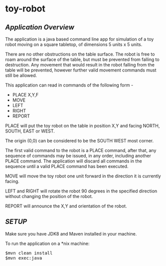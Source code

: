 # toy-robot
## ***Application Overview***

The application is a java based command line app for simulation of a toy robot moving on a square tabletop, of dimensions 5 units x 5 units.

There are no other obstructions on the table surface.
The robot is free to roam around the surface of the table, but must be prevented from falling to destruction. Any movement
that would result in the robot falling from the table will be prevented, however further valid movement commands must still
be allowed.

This application can read in commands of the following form -
* PLACE X,Y,F
* MOVE
* LEFT
* RIGHT
* REPORT

PLACE will put the toy robot on the table in position X,Y and facing NORTH, SOUTH, EAST or WEST.

The origin (0,0) can be considered to be the SOUTH WEST most corner.

The first valid command to the robot is a PLACE command, after that, any sequence of commands may be issued, in any order, including another PLACE command. The application will discard all commands in the sequence until a valid PLACE command has been executed.

MOVE will move the toy robot one unit forward in the direction it is currently facing.

LEFT and RIGHT will rotate the robot 90 degrees in the specified direction without changing the position of the robot.

REPORT will announce the X,Y and orientation of the robot.

## ***SETUP***

Make sure you have JDK8 and Maven installed in your machine. 

To run the application on a *nix machine:
<pre>
$mvn clean install
$mvn exec:java
</pre>

